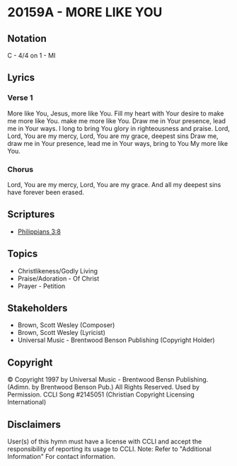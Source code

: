 # 20159A - MORE LIKE YOU

## Notation

C - 4/4 on 1 - MI

## Lyrics

### Verse 1

More like You, Jesus, more like You. Fill my heart with Your desire to make me more like You. make me more like You. Draw me in Your presence, lead me in Your ways. I long to bring You glory in righteousness and praise.  Lord, Lord, You are my mercy, Lord, You are my grace, deepest sins Draw me, draw me in Your presence, lead me in Your ways, bring to You My  more like You. 

### Chorus

Lord, You are my mercy, Lord, You are my grace. And all my deepest sins have forever been erased. 


## Scriptures

- [Philippians 3:8](https://www.biblegateway.com/passage/?search=Philippians%203%3A8)

## Topics

- Christlikeness/Godly Living
- Praise/Adoration - Of Christ
- Prayer - Petition

## Stakeholders

- Brown, Scott Wesley (Composer)
- Brown, Scott Wesley (Lyricist)
- Universal Music - Brentwood Benson Publishing (Copyright Holder)

## Copyright

© Copyright 1997 by Universal Music - Brentwood Bensn Publishing. (Adimn. by Brentwood Benson Pub.)  All Rights Reserved. Used by Permission. CCLI Song #2145051
(Christian Copyright Licensing International)

## Disclaimers

User(s) of this hymn must have a license with CCLI and accept the responsibility of reporting its usage to CCLI.
Note: Refer to "Additional Information" For contact information.

